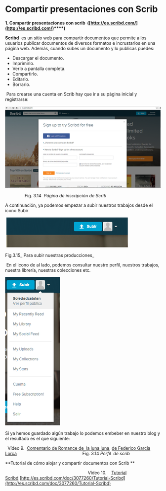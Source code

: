 # Compartir presentaciones con Scrib

**1\. Compartir presentaciones con scrib  ([http://es.scribd.com/](http://es.scribd.com/)****)**

**Scribd**  es un sitio web para compartir documentos que permite a los usuarios publicar documentos de diversos formatos e incrustarlos en una página web. Además, cuando subes un documento y lo publicas puedes:

*   Descargar el documento.
*   Imprimirlo.
*   Verlo a pantalla completa.
*   Compartirlo.
*   Editarlo.
*   Borrarlo.

 Para crearse una cuenta en Scrib hay que ir a su página inicial y registrarse:


![Página para inscribirse en Scrib](img/scrib.png "Página para inscribirse en Scrib")


                Fig. 3.14  _Página de inscripción de Scrib_

A continuación, ya podemos empezar a subir nuestros trabajos desde el icono Subir 


 ![Para subir archivos a Scrib](img/scrib1.png "Para subir archivos a Scrib")


Fig.3.15_ Para subir nuestras producciones_

 En el icono de al lado, podemos consultar nuestro perfil, nuestros trabajos, nuestra librería, nuestras colecciones etc.    


![Posibilidades de Scrib desde nuestro perfil](img/scrib2.png "Posibilidades de Scrib desde nuestro perfil")


Si ya hemos guardado algún trabajo lo podemos embeber en nuestro blog y el resultado es el que siguiente:

  Vídeo 9.  [Comentario de Romance de  la luna luna](http://es.scribd.com/doc/72492828/Romance-de-La-Luna-Luna?secret_password=1qs40r12hn2is21jt63z "View Romance de La Luna Luna on Scribd"), [de Federico García Lorca](-Luna?secret_password=1qs40r12hn2is21jt63z)                                                      Fig. 3.14 _Perfil  de scrib_

**Tutorial de cómo alojar y compartir documentos con Scrib **

                                                                    Vídeo 10.    [Tutorial Scribd](http://es.scribd.com/doc/3077260/Tutorial-Scribd "View Tutorial Scribd on Scribd") [http://es.scribd.com/doc/3077260/Tutorial-Scribd](http://es.scribd.com/doc/3077260/Tutorial-Scribd)


